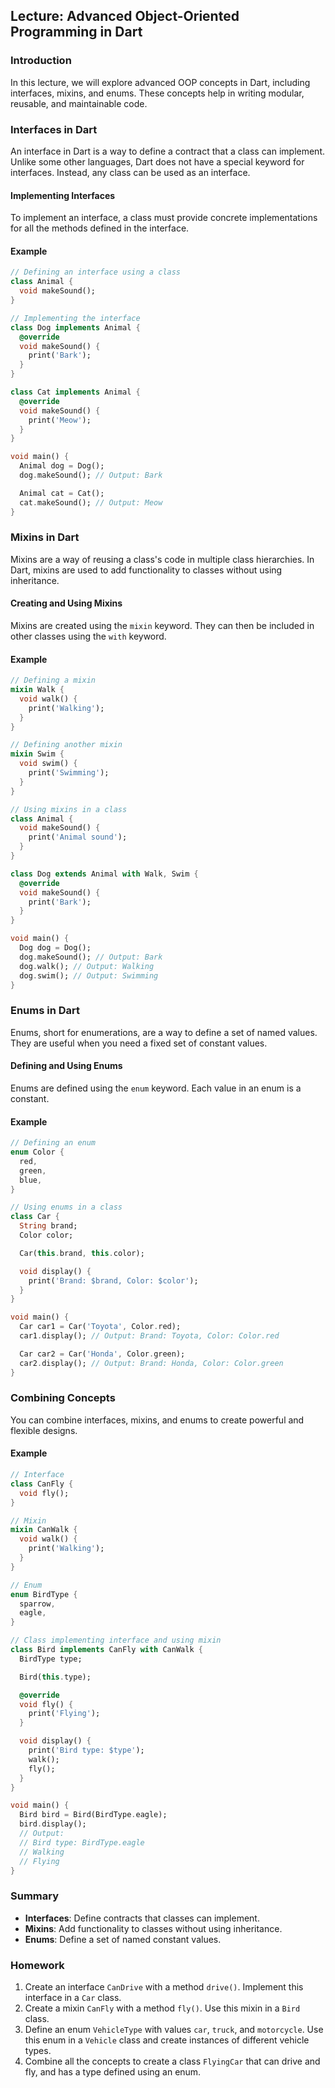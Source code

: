 ## Lecture: Advanced Object-Oriented Programming in Dart

### Introduction

In this lecture, we will explore advanced OOP concepts in Dart, including interfaces, mixins, and enums. These concepts help in writing modular, reusable, and maintainable code.

### Interfaces in Dart

An interface in Dart is a way to define a contract that a class can implement. Unlike some other languages, Dart does not have a special keyword for interfaces. Instead, any class can be used as an interface.

#### Implementing Interfaces

To implement an interface, a class must provide concrete implementations for all the methods defined in the interface.

#### Example

```dart
// Defining an interface using a class
class Animal {
  void makeSound();
}

// Implementing the interface
class Dog implements Animal {
  @override
  void makeSound() {
    print('Bark');
  }
}

class Cat implements Animal {
  @override
  void makeSound() {
    print('Meow');
  }
}

void main() {
  Animal dog = Dog();
  dog.makeSound(); // Output: Bark

  Animal cat = Cat();
  cat.makeSound(); // Output: Meow
}
```

### Mixins in Dart

Mixins are a way of reusing a class's code in multiple class hierarchies. In Dart, mixins are used to add functionality to classes without using inheritance.

#### Creating and Using Mixins

Mixins are created using the `mixin` keyword. They can then be included in other classes using the `with` keyword.

#### Example

```dart
// Defining a mixin
mixin Walk {
  void walk() {
    print('Walking');
  }
}

// Defining another mixin
mixin Swim {
  void swim() {
    print('Swimming');
  }
}

// Using mixins in a class
class Animal {
  void makeSound() {
    print('Animal sound');
  }
}

class Dog extends Animal with Walk, Swim {
  @override
  void makeSound() {
    print('Bark');
  }
}

void main() {
  Dog dog = Dog();
  dog.makeSound(); // Output: Bark
  dog.walk(); // Output: Walking
  dog.swim(); // Output: Swimming
}
```

### Enums in Dart

Enums, short for enumerations, are a way to define a set of named values. They are useful when you need a fixed set of constant values.

#### Defining and Using Enums

Enums are defined using the `enum` keyword. Each value in an enum is a constant.

#### Example

```dart
// Defining an enum
enum Color {
  red,
  green,
  blue,
}

// Using enums in a class
class Car {
  String brand;
  Color color;

  Car(this.brand, this.color);

  void display() {
    print('Brand: $brand, Color: $color');
  }
}

void main() {
  Car car1 = Car('Toyota', Color.red);
  car1.display(); // Output: Brand: Toyota, Color: Color.red

  Car car2 = Car('Honda', Color.green);
  car2.display(); // Output: Brand: Honda, Color: Color.green
}
```

### Combining Concepts

You can combine interfaces, mixins, and enums to create powerful and flexible designs.

#### Example

```dart
// Interface
class CanFly {
  void fly();
}

// Mixin
mixin CanWalk {
  void walk() {
    print('Walking');
  }
}

// Enum
enum BirdType {
  sparrow,
  eagle,
}

// Class implementing interface and using mixin
class Bird implements CanFly with CanWalk {
  BirdType type;

  Bird(this.type);

  @override
  void fly() {
    print('Flying');
  }

  void display() {
    print('Bird type: $type');
    walk();
    fly();
  }
}

void main() {
  Bird bird = Bird(BirdType.eagle);
  bird.display();
  // Output: 
  // Bird type: BirdType.eagle
  // Walking
  // Flying
}
```

### Summary

- **Interfaces**: Define contracts that classes can implement.
- **Mixins**: Add functionality to classes without using inheritance.
- **Enums**: Define a set of named constant values.

### Homework

1. Create an interface `CanDrive` with a method `drive()`. Implement this interface in a `Car` class.
2. Create a mixin `CanFly` with a method `fly()`. Use this mixin in a `Bird` class.
3. Define an enum `VehicleType` with values `car`, `truck`, and `motorcycle`. Use this enum in a `Vehicle` class and create instances of different vehicle types.
4. Combine all the concepts to create a class `FlyingCar` that can drive and fly, and has a type defined using an enum.
